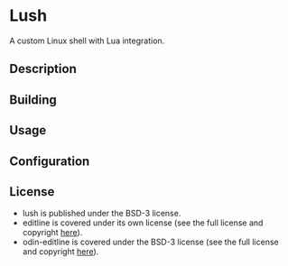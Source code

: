 # Lush

A custom Linux shell with Lua integration.

## Description

## Building

## Usage

## Configuration

## License

* lush is published under the BSD-3 license.
* editline is covered under its own license (see the full license and copyright [here](vendor/editline/LICENSE)).
* odin-editline is covered under the BSD-3 license (see the full license and copyright [here](vendor/odin-editline/LICENSE)).
